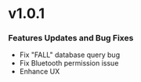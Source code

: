 # v1.0.1
### Features Updates and Bug Fixes
- Fix "FALL" database query bug
- Fix Bluetooth permission issue
- Enhance UX

